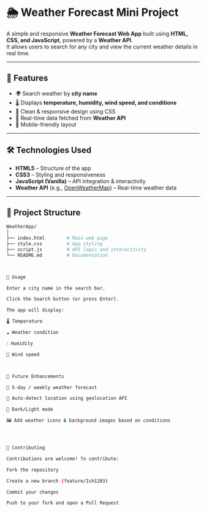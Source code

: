 # 🌦️ Weather Forecast Mini Project  

A simple and responsive **Weather Forecast Web App** built using **HTML, CSS, and JavaScript**, powered by a **Weather API**.  
It allows users to search for any city and view the current weather details in real time.  

---

## 🚀 Features  

- 🌍 Search weather by **city name**  
- 🌡 Displays **temperature, humidity, wind speed, and conditions**  
- 🎨 Clean & responsive design using CSS  
- 🔄 Real-time data fetched from **Weather API**  
- 📱 Mobile-friendly layout  

---

## 🛠️ Technologies Used  

- **HTML5** – Structure of the app  
- **CSS3** – Styling and responsiveness  
- **JavaScript (Vanilla)** – API integration & interactivity  
- **Weather API** (e.g., [OpenWeatherMap](https://openweathermap.org/)) – Real-time weather data  

---

## 📂 Project Structure  

```bash
WeatherApp/
│
├── index.html        # Main web page
├── style.css         # App styling
├── script.js         # API logic and interactivity
└── README.md         # Documentation



🎯 Usage

Enter a city name in the search bar.

Click the Search button (or press Enter).

The app will display:

🌡 Temperature

☁️ Weather condition

💧 Humidity

💨 Wind speed



🌱 Future Enhancements

📅 5-day / weekly weather forecast

📍 Auto-detect location using geolocation API

🎨 Dark/Light mode

🖼 Add weather icons & background images based on conditions




🤝 Contributing

Contributions are welcome! To contribute:

Fork the repository

Create a new branch (feature/Ish1203)

Commit your changes

Push to your fork and open a Pull Request
